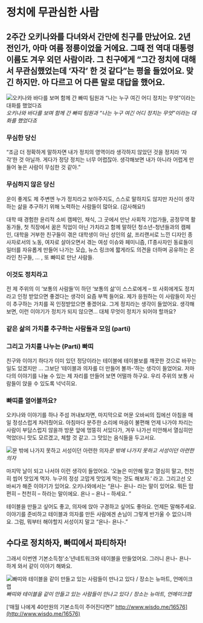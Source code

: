 
# 정치에 무관심한 사람

## 2주간 오키나와를 다녀와서 간만에 친구를 만났어요. 2년 전인가, 아마 여름 정릉이었을 거에요. 그때 전 역대 대통령 이름도 겨우 외던 사람이라. 그 친구에게 “그간 정치에 대해서 무관심했었는데 ‘자각’ 한 것 같다”는 평을 들었어요. 맞긴 하지만. 아 다르고 어 다른 말로 대답을 했어요.

![오키나와 바다를 보며 함께 간 빠띠 팀원과 “나는 누구 여긴 어디 정치는 무엇”이라는 대화를 했었다죠](/assets/images/정치에-무관심한-사람/1*8BvJq3H9rE8FWjTveqxVXg.jpeg)*오키나와 바다를 보며 함께 간 빠띠 팀원과 “나는 누구 여긴 어디 정치는 무엇”이라는 대화를 했었다죠*

### 무심한 당신

“조금 더 정확하게 말하자면 내가 정치의 영역이라 생각하지 않았던 것을 정치라 ‘자각’한 것 아닐까. 게다가 정당 정치는 너무 어렵잖아. 생각해보면 내가 아니라 어렵게 만들어 놓은 사람이 무심한 것 같아.”

### 무심하지 않은 당신

운이 좋게도 제 주변엔 누가 정치라고 보아주지도, 스스로 말하지도 않지만 자신이 생각하는 삶을 추구하기 위해 노력하는 사람들이 많아요. (감사해요!)

대학 때 경험한 윤리적 소비 캠페인, 채식, 그 곳에서 만난 사회적 기업가들, 공정무역 활동가들, 첫 직장에서 꿈은 직업이 아닌 가치라고 함께 말하던 청소년-청년들과의 캠페인, 대학을 거부한 친구들이 겪은 대학생이 아닌 성인의 삶, 프리랜서로 느낀 디자인 종사자로서의 노동, 여자로 살아오면서 겪는 여성 이슈와 페미니즘, IT종사자인 동료들이 일터를 자유롭게 만들어 나가는 모습, 뉴스 링크에 짧게라도 의견을 더하며 공유하는 온라인 친구들, … , 또 빠띠로 만난 사람들.

### 이것도 정치라고

전 제 주위의 이 ‘보통의 사람들’이 하던 ‘보통의 삶’이 스스로에게 – 또 사회에게도 정치라고 인정 받았으면 좋겠다는 생각이 요즘 부쩍 들어요. 제가 응원하는 이 사람들이 자신이 추구하는 가치를 꼭 인정받았으면 좋겠어요. 그게 정치라는 생각이 들었어요. 생각해보면, 이런 이야기가 정치가 되지 않으면… 대체 무엇이 정치가 되어야 할까요?

### 같은 삶의 가치를 추구하는 사람들과 모임 (parti)

### 그리고 가치를 나누는 (Parti) 빠띠

친구와 이야기 하다가 이미 있던 정당이라는 테이블에 테이블보를 깨끗한 것으로 바꾸는 일도 있겠지만 … 그보단 ‘테이블과 의자를 더 만들어 볼까-’하는 생각이 들었어요. 저마다의 이야기를 나눌 수 있는 제 자리를 만들어 보면 어떨까 하구요. 우리 주위의 보통 사람들이 앉을 수 있도록 넉넉히요.

### 빠띠를 열어볼까요?

오키나와 이야기를 하나 주섬 꺼내보자면, 마지막으로 머문 오바씨의 집에선 아침을 매일 정성스럽게 차려줬어요. 아침마다 분주한 소리에 마음이 불편해 언제 나가야 차리는 사람이 부담스럽지 않을까 방문 앞에 멍뚱히 서있다가, 겨우 나가선 미안해서 열심히만 먹었더니 맛도 모르겠고, 체할 것 같고. 그 맛있는 음식들을 두고서요.

![문 밖에 나가지 못하고 서성이던 아련한 의자](/assets/images/정치에-무관심한-사람/1*IQhbkf1IRCzlThxFxbYwNg.jpeg)*문 밖에 나가지 못하고 서성이던 아련한 의자*

마지막 날이 되고 나서야 이런 생각이 들었어요. ‘오늘은 미안해 말고 열심히 말고, 천천히 씹어 맛있게 먹자. 누구의 정성 고맙게 맛있게 먹는 것도 해보자.’ 라고. 그리고선 오바씨가 해준 이야기가 있어요. 오키나와에서는 “욘나- 욘나- 라는 말이 있어요. 뭐든 맘 편히 – 천천히 – 하라는 말이에요. 욘나 – 욘나 – 하세요. ”

테이블을 만들고 싶어도 좋고, 의자에 앉아 구경하고 싶어도 좋아요. 언제든 말해주세요. 이야기를 준비하고 테이블과 의자를 만든 사람에겐 손님이 그렇게 반가울 수 없으니까요. 그럼, 뭐부터 해야할지 서성이지 말고 “욘나- 욘나-.”

## 수다로 정치하자, 빠띠에서 파티하자!

그래서 이번엔 기본소득청’소’년네트워크와 테이블을 만들었어요. 그러니 욘나- 욘나- 하게 와서 같이 이야기 해봐요.

![빠띠와 테이블을 같이 만들고 있는 사람들이 만나고 있다 / 장소는 뉴마트, 언메이크랩](/assets/images/정치에-무관심한-사람/1*t07r0RcOk-onu7B_Dggrhg.jpeg)*빠띠와 테이블을 같이 만들고 있는 사람들이 만나고 있다 / 장소는 뉴마트, 언메이크랩*

[‘매월 나에게 40만원의 기본소득이 주어진다면?’ http://www.wisdo.me/16576](http://www.wisdo.me/16576)